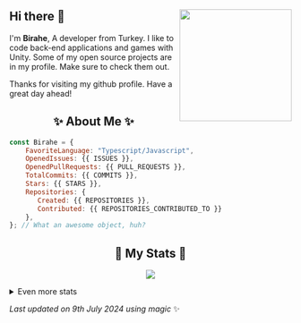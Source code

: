 ## Hi there 👋 <img align="right" src="https://avatars.githubusercontent.com/u/54510753?s=400&u=e4d15ddfcc5587e3c7f12391bd15dd0d03cc0090&v=4" width="200" />
I'm **Birahe**, A developer from Turkey. I like to code back-end applications and games with Unity. Some of my open source projects are in my profile. Make sure to check them out.
  
Thanks for visiting my github profile. Have a great day ahead!
  
<h2 align="center"> ✨ About Me ✨</h2>

```js
const Birahe = {
    FavoriteLanguage: "Typescript/Javascript",
    OpenedIssues: {{ ISSUES }},
    OpenedPullRequests: {{ PULL_REQUESTS }},
    TotalCommits: {{ COMMITS }},
    Stars: {{ STARS }},
    Repositories: {
       Created: {{ REPOSITORIES }},
       Contributed: {{ REPOSITORIES_CONTRIBUTED_TO }}
    },
}; // What an awesome object, huh?
```
  
<h2 align="center"> 🚀 My Stats 🚀</h2>
<p align="center">
<img src="https://github-readme-streak-stats.herokuapp.com/?user=Birahe&theme=tokyonight">
</p>
<details>
  <summary>
      Even more stats
  </summary>
  <p align="center">
    <img src="https://github-profile-trophy.vercel.app/?username=Birahe&theme=dracula">
    <img src="https://github-readme-stats.vercel.app/api?username=Birahe&theme=tokyonight&count_private=true&show_icons=true&include_all_commits=true">
    <img src="https://github-readme-stats.vercel.app/api/wakatime?username=Birahe&theme=synthwave&langs_count=5&custom_title=Time%20Spent%20In...">
  </p>
</details>
  
<!-- Last updated on Tue Jul 09 2024 00:38:50 GMT+0000 (Coordinated Universal Time) ;-;-->
<i>Last updated on 9th July 2024 using magic</i> ✨